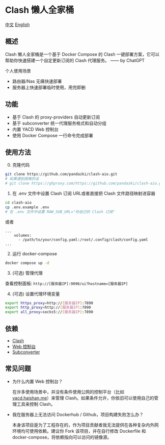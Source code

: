 # Clash 懒人全家桶

[中文](README-zh.md) [English](README.md)

## 概述

Clash 懒人全家桶是一个基于 Docker Compose 的 Clash 一键部署方案，它可以帮助你快速搭建一个自定更新订阅的 Clash 代理服务。 —— by ChatGPT

个人使用场景
- 路由器/Nas 无痛快速部署
- 服务器上快速部署临时使用，用完即删

## 功能

- 基于 Clash 的 proxy-providers 自动更新订阅
- 基于 subconverter 统一代理服务格式和自动分组
- 内置 YACD Web 控制台
- 使用 Docker Compose 一行命令完成部署

## 使用方法

0. 克隆代码

```bash
git clone https://github.com/pandazki/clash-aio.git
# 如果遇到困难的话
# git clone https://ghproxy.com/https://github.com/pandazki/clash-aio.git
```

1. 在 .env 文件中设置 Clash 订阅 URL或者直接把 Clash 文件路径映射进容器

```bash
cd clash-aio
cp .env.example .env
# 在 .env 文件中设置 RAW_SUB_URL="你自己的 Clash 订阅"
```

或者

```docker-compose
...
    volumes:
      - /path/to/your/config.yaml:/root/.config/clash/config.yaml
...
```

2. 运行 docker-compose

```bash
docker compose up -d
```

3. (可选) 管理代理

查看控制面板: `http://[服务器IP]:9090/ui?hostname=[服务器IP]`

4. (可选) 设置代理环境变量

```bash
export https_proxy=http://[服务器IP]:7890
export http_proxy=http://[服务器IP]:7890
export all_proxy=socks5://[服务器IP]:7890
```

## 依赖

- [Clash](https://github.com/Dreamacro/clash)
- [Web 控制台](https://github.com/haishanh/yacd)
- [Subconverter](https://github.com/tindy2013/subconverter)

## 常见问题

- 为什么内置 Web 控制台？

  在许多使用场景中，并没有条件使用公网的控制平台（比如 [yacd.haishan.me](http://yacd.haishan.me/)）来管理 Clash。如果条件允许，你依旧可以使用自己的管理工具来控制 Clash。

- 我在服务器上无法访问 Dockerhub / Github，项目构建失败怎么办？

  本身该项目是为了工程存在的，作为项目贡献者我无法提供在各种复杂内外网环境均可使用依赖。建议你 Fork 该项目，并在自行修改 Dockerfile 和 docker-compose，将依赖指向可以访问的镜像源。